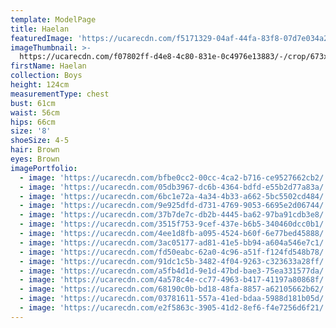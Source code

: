 ```yaml
---
template: ModelPage
title: Haelan
featuredImage: 'https://ucarecdn.com/f5171329-04af-44fa-83f8-07d7e034a281/'
imageThumbnail: >-
  https://ucarecdn.com/f07802ff-d4e8-4c80-831e-0c4976e13883/-/crop/673x816/867,5/-/preview/
firstName: Haelan
collection: Boys
height: 124cm
measurementType: chest
bust: 61cm
waist: 56cm
hips: 66cm
size: '8'
shoeSize: 4-5
hair: Brown
eyes: Brown
imagePortfolio:
  - image: 'https://ucarecdn.com/bfbe0cc2-00cc-4ca2-b716-ce9527662cb2/'
  - image: 'https://ucarecdn.com/05db3967-dc6b-4364-bdfd-e55b2d77a83a/'
  - image: 'https://ucarecdn.com/6bc1e72a-4a34-4b33-a662-5bc5502cd484/'
  - image: 'https://ucarecdn.com/9e925dfd-d731-4769-9053-6695e2d06744/'
  - image: 'https://ucarecdn.com/37b7de7c-db2b-4445-ba62-97ba91cdb3e8/'
  - image: 'https://ucarecdn.com/3515f753-9cef-437e-b6b5-340460dcc0b1/'
  - image: 'https://ucarecdn.com/4ee1d8fb-a095-4524-b60f-6e77bed45888/'
  - image: 'https://ucarecdn.com/3ac05177-ad81-41e5-bb94-a604a546e7c1/'
  - image: 'https://ucarecdn.com/fd50eabc-62a0-4c96-a51f-f124fd548b78/'
  - image: 'https://ucarecdn.com/91dc1c5b-3482-4f04-9263-c323633a28ff/'
  - image: 'https://ucarecdn.com/a5fb4d1d-9e1d-47bd-bae3-75ea331577da/'
  - image: 'https://ucarecdn.com/4a578c4e-cc77-4963-b417-41197a80868f/'
  - image: 'https://ucarecdn.com/68190c0b-bd18-48fa-8857-a62105662b62/'
  - image: 'https://ucarecdn.com/03781611-557a-41ed-bdaa-5988d181b05d/'
  - image: 'https://ucarecdn.com/e2f5863c-3905-41d2-8ef6-f4e7256d6f21/'
---
```


